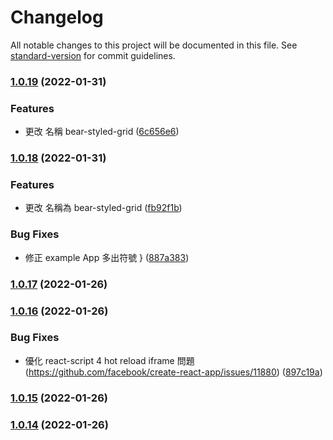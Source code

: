 # Changelog

All notable changes to this project will be documented in this file. See [standard-version](https://github.com/conventional-changelog/standard-version) for commit guidelines.

### [1.0.19](https://github.com/imagine10255/bear-styled-grid/compare/v1.0.18...v1.0.19) (2022-01-31)


### Features

* 更改 名稱 bear-styled-grid ([6c656e6](https://github.com/imagine10255/bear-styled-grid/commit/6c656e63dd99f7a78dbdb44be045db2c172f206c))

### [1.0.18](https://github.com/imagine10255/bear-styled-grid/compare/v1.0.17...v1.0.18) (2022-01-31)


### Features

* 更改 名稱為 bear-styled-grid ([fb92f1b](https://github.com/imagine10255/bear-styled-grid/commit/fb92f1b7f516aee8538c849772f079f7a96b948f))


### Bug Fixes

* 修正 example App 多出符號 } ([887a383](https://github.com/imagine10255/bear-styled-grid/commit/887a3834d36ff9ff53b2c153d11fee7f3757e97f))

### [1.0.17](https://github.com/imagine10255/bear-styled-grid/compare/v1.0.16...v1.0.17) (2022-01-26)

### [1.0.16](https://github.com/imagine10255/bear-styled-grid/compare/v1.0.15...v1.0.16) (2022-01-26)


### Bug Fixes

* 優化 react-script 4 hot reload iframe 問題 (https://github.com/facebook/create-react-app/issues/11880) ([897c19a](https://github.com/imagine10255/bear-styled-grid/commit/897c19a8d386e8bf67f1d9eef464ede33ca9f006))

### [1.0.15](https://github.com/imagine10255/bear-styled-grid/compare/v1.0.14...v1.0.15) (2022-01-26)

### [1.0.14](https://github.com/imagine10255/bear-styled-grid/compare/v1.0.13...v1.0.14) (2022-01-26)
